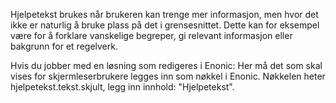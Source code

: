 Hjelpetekst brukes når brukeren kan trenge mer informasjon, men hvor det ikke er naturlig å bruke plass på det i grensesnittet. Dette kan for eksempel være for å forklare vanskelige begreper, gi relevant informasjon eller bakgrunn for et regelverk.

Hvis du jobber med en løsning som redigeres i Enonic: Her må det som skal vises for skjermleserbrukere legges inn som nøkkel i Enonic. Nøkkelen heter hjelpetekst.tekst.skjult, legg inn innhold: "Hjelpetekst".  

